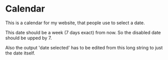 # Calendar
This is a calendar for my website, that people use to select a date. 

This date should be a week (7 days exact) from now. So the disabled date should be upped by 7. 

Also the output 'date selected' has to be edited from this long string to just the date itself. 
